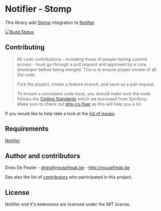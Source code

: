 Notifier - Stomp
================

This library add [Stomp](http://stomp.fusesource.org/) integration to [Notifier](https://github.com/Notifier/Notifier).

[![Build Status](https://secure.travis-ci.org/Notifier/Stomp.png)](https://travis-ci.org/Notifier/Stomp)

## Contributing

> All code contributions - including those of people having commit access - must
> go through a pull request and approved by a core developer before being
> merged. This is to ensure proper review of all the code.
>
> Fork the project, create a feature branch, and send us a pull request.
>
> To ensure a consistent code base, you should make sure the code follows
> the [Coding Standards](http://symfony.com/doc/2.0/contributing/code/standards.html)
> which we borrowed from Symfony.
> Make sure to check out [php-cs-fixer](https://github.com/fabpot/PHP-CS-Fixer) as this will help you a lot.

If you would like to help take a look at the [list of issues](http://github.com/Notifier/Stomp/issues).

## Requirements

[Notifier](https://github.com/Notifier/Notifier)

## Author and contributors

Dries De Peuter - <dries@nousefreak.be> - <http://nousefreak.be>

See also the list of [contributors](https://github.com/Notifier/Stomp/contributors) who participated in this project.

## License

Notifier and it's extensions are licensed under the MIT license.
